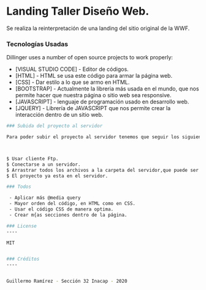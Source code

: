 # Landing Taller Diseño Web.

Se realiza la reinterpretación de una landing del sitio original de la WWF.

### Tecnologías Usadas

Dillinger uses a number of open source projects to work properly:

* [VISUAL STUDIO CODE] - Editor de códigos.
* [HTML] - HTML se usa este código para armar la página web.
* [CSS] - Dar estilo a lo que se armo en HTML.
* [BOOTSTRAP] - Actualmente la libreria más usada en el mundo, que nos permite hacer que nuestra página o sitio web sea responsive.
* [JAVASCRIPT] - lenguaje de programación usado en desarrollo web.
* [JQUERY] - Librería de JAVASCRIPT que nos permite crear la interacción dentro de un sitio web.

```sh
### Subida del proyecto al servidor

Para poder subir el proyecto al servidor tenemos que seguir los siguientes pasos.



$ Usar cliente Ftp.
$ Conectarse a un servidor.
$ Arrastrar todos los archivos a la carpeta del servidor,que puede ser "cpanel" o "www".
$ El proyecto ya esta en el servidor.

### Todos

 - Aplicar más @media query
 - Mayor orden del código, en HTML como en CSS.
 - Usar el código CSS de manera optima.
 - Crear m{as secciones dentro de la página.

### License
----

MIT


### Créditos
----


Guillermo Ramírez - Sección 32 Inacap - 2020


